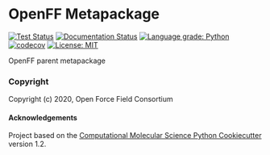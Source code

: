 OpenFF Metapackage
==================
[//]: # (Badges)

[![Test Status](https://github.com/openforcefield/openff/workflows/tests/badge.svg?branch=master)](https://github.com/openforcefield/openff/actions)
[![Documentation Status](https://readthedocs.org/projects/openff/badge/?version=latest)](https://openff.readthedocs.io/en/latest/?badge=latest)
[![Language grade: Python](https://img.shields.io/lgtm/grade/python/g/openforcefield/openff.svg?logo=lgtm&logoWidth=18)](https://lgtm.com/projects/g/openforcefield/openff/context:python)
[![codecov](https://codecov.io/gh/openforcefield/openff/branch/master/graph/badge.svg)](https://codecov.io/gh/openforcefield/openff/branch/master)
[![License: MIT](https://img.shields.io/badge/License-MIT-yellow.svg)](https://opensource.org/licenses/MIT)

OpenFF parent metapackage

### Copyright

Copyright (c) 2020, Open Force Field Consortium


#### Acknowledgements
 
Project based on the 
[Computational Molecular Science Python Cookiecutter](https://github.com/molssi/cookiecutter-cms) version 1.2.
